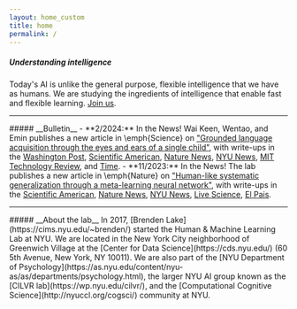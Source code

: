 ```yaml
---
layout: home_custom
title: home
permalink: /
---
```


##### __Understanding intelligence__
Today's AI is unlike the general purpose, flexible intelligence that we have as humans. We are studying the ingredients of intelligence that enable fast and flexible learning. [Join us](/apply/).

<hr class='invis'>
##### __Bulletin__
- **2/2024:** In the News! Wai Keen, Wentao, and Emin publishes a new article in \emph{Science} on <a href="https://www.science.org/doi/10.1126/science.adi1374">"Grounded language acquisition through the eyes and ears of a single child"</a>, with write-ups in the <a href="https://www.washingtonpost.com/science/2024/02/02/how-humans-learn-language-ai-child/">Washington Post</a>,
<a href="https://www.scientificamerican.com/article/a-camera-wearing-baby-taught-an-ai-to-learn-words/">Scientific American</a>,
<a href="https://www.nature.com/articles/d41586-024-00288-1">Nature News</a>,
<a href="https://www.nyu.edu/about/news-publications/news/2024/february/ai-learns-through-the-eyes-and-ears-of-a-child.html">NYU News</a>,
<a href="https://www.technologyreview.com/2024/02/01/1087527/baby-ai-language-camera/">MIT Technology Review</a>,
and <a href="https://time.com/6632398/ai-language-study-baby/">Time</a>.
- **11/2023:** In the News! The lab publishes a new article in \emph{Nature} on <a href="https://www.nature.com/articles/s41586-023-06668-3.pdf">"Human-like systematic generalization through a meta-learning neural network"</a>, with write-ups in the <a href="https://www.scientificamerican.com/article/new-training-method-helps-ai-generalize-like-people-do/">Scientific American</a>,
<a href="https://www.nature.com/articles/d41586-023-03272-3">Nature News</a>,
<a href="https://www.nyu.edu/about/news-publications/news/2023/october/can-ai-grasp-related-concepts-after-learning-only-one-.html">NYU News</a>,
<a href="https://www.livescience.com/technology/artificial-intelligence/in-a-1st-ai-neural-network-captures-critical-aspect-of-human-intelligence">
Live Science</a>,
<a href="https://english.elpais.com/technology/2023-10-25/breakthrough-experiment-succeeds-in-making-a-machine-relate-concepts-as-humans-do.html">
El Pais</a>.

<hr class='invis'>
##### __About the lab__
In 2017, [Brenden Lake](https://cims.nyu.edu/~brenden/) started the Human & Machine Learning Lab at NYU. We are located in the New York City neighborhood of Greenwich Village at the [Center for Data Science](https://cds.nyu.edu/) (60 5th Avenue, New York, NY 10011). We are also part of the [NYU Department of Psychology](https://as.nyu.edu/content/nyu-as/as/departments/psychology.html), the larger NYU AI group known as the [CILVR lab](https://wp.nyu.edu/cilvr/), and the [Computational Cognitive Science](http://nyuccl.org/cogsci/) community at NYU.